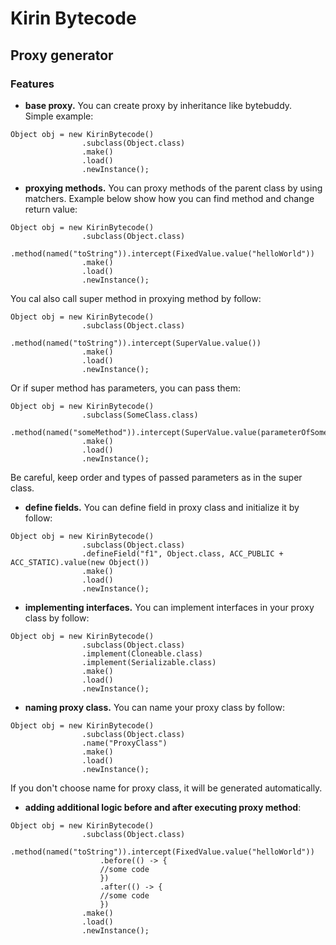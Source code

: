 # Kirin Bytecode
## Proxy generator


### Features
- **base proxy.** You can create proxy by inheritance like bytebuddy.  
Simple example:  
```
Object obj = new KirinBytecode()
                .subclass(Object.class)
                .make()
                .load()
                .newInstance();
```
- **proxying methods.** You can proxy methods of the parent class
by using matchers. Example below show how you can find method
and change return value:  
```
Object obj = new KirinBytecode()
                .subclass(Object.class)
                .method(named("toString")).intercept(FixedValue.value("helloWorld"))
                .make()
                .load()
                .newInstance();
```
You cal also call super method in proxying method by follow:
```
Object obj = new KirinBytecode()
                .subclass(Object.class)
                .method(named("toString")).intercept(SuperValue.value())
                .make()
                .load()
                .newInstance();
```
Or if super method has parameters, you can pass them:
```
Object obj = new KirinBytecode()
                .subclass(SomeClass.class)
                .method(named("someMethod")).intercept(SuperValue.value(parameterOfSomeMethod))
                .make()
                .load()
                .newInstance();
```
Be careful, keep order and types of passed parameters 
as in the super class.
- **define fields.** You can define field in proxy class and
initialize it by follow:  
```
Object obj = new KirinBytecode()
                .subclass(Object.class)
                .defineField("f1", Object.class, ACC_PUBLIC + ACC_STATIC).value(new Object())
                .make()
                .load()
                .newInstance();
```
- **implementing interfaces.** You can implement interfaces in your 
proxy class by follow:  
```
Object obj = new KirinBytecode()
                .subclass(Object.class)
                .implement(Cloneable.class)
                .implement(Serializable.class)
                .make()
                .load()
                .newInstance();
```
- **naming proxy class.** You can name your proxy class
by follow:  
```
Object obj = new KirinBytecode()
                .subclass(Object.class)
                .name("ProxyClass")
                .make()
                .load()
                .newInstance();
```
If you don't choose name for proxy class, it will be generated automatically.
- **adding additional logic before and after executing proxy method**:
```
Object obj = new KirinBytecode()
                .subclass(Object.class)
                    .method(named("toString")).intercept(FixedValue.value("helloWorld"))
                    .before(() -> {
                    //some code
                    })
                    .after(() -> {
                    //some code
                    })
                .make()
                .load()
                .newInstance();
```

